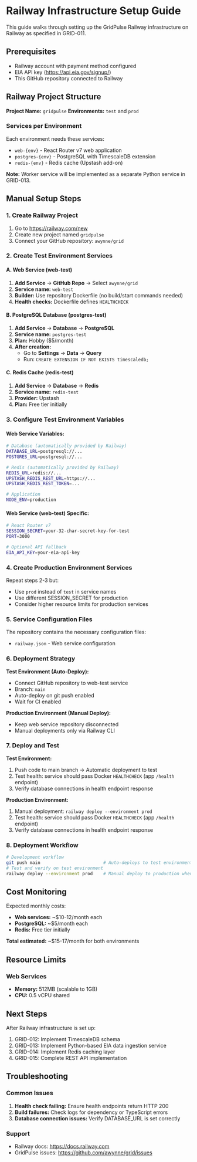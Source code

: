 # Railway Infrastructure Setup Guide

This guide walks through setting up the GridPulse Railway infrastructure on Railway as specified in GRID-011.

## Prerequisites

- Railway account with payment method configured
- EIA API key (https://api.eia.gov/signup/)
- This GitHub repository connected to Railway

## Railway Project Structure

**Project Name:** `gridpulse`
**Environments:** `test` and `prod`

### Services per Environment

Each environment needs these services:
- `web-{env}` - React Router v7 web application
- `postgres-{env}` - PostgreSQL with TimescaleDB extension
- `redis-{env}` - Redis cache (Upstash add-on)

**Note:** Worker service will be implemented as a separate Python service in GRID-013.

## Manual Setup Steps

### 1. Create Railway Project

1. Go to https://railway.com/new
2. Create new project named `gridpulse`
3. Connect your GitHub repository: `awynne/grid`

### 2. Create Test Environment Services

#### A. Web Service (web-test)

1. **Add Service** → **GitHub Repo** → Select `awynne/grid`
2. **Service name:** `web-test`
3. **Builder:** Use repository Dockerfile (no build/start commands needed)
4. **Health checks:** Dockerfile defines `HEALTHCHECK`

#### B. PostgreSQL Database (postgres-test)

1. **Add Service** → **Database** → **PostgreSQL**
2. **Service name:** `postgres-test`
3. **Plan:** Hobby ($5/month)
4. **After creation:**
   - Go to **Settings** → **Data** → **Query**
   - Run: `CREATE EXTENSION IF NOT EXISTS timescaledb;`

#### C. Redis Cache (redis-test)

1. **Add Service** → **Database** → **Redis**
2. **Service name:** `redis-test`  
3. **Provider:** Upstash
4. **Plan:** Free tier initially

### 3. Configure Test Environment Variables

#### Web Service Variables:

```bash
# Database (automatically provided by Railway)
DATABASE_URL=postgresql://...
POSTGRES_URL=postgresql://...

# Redis (automatically provided by Railway)
REDIS_URL=redis://...
UPSTASH_REDIS_REST_URL=https://...
UPSTASH_REDIS_REST_TOKEN=...

# Application
NODE_ENV=production
```

#### Web Service (web-test) Specific:

```bash
# React Router v7
SESSION_SECRET=your-32-char-secret-key-for-test
PORT=3000

# Optional API fallback
EIA_API_KEY=your-eia-api-key
```

### 4. Create Production Environment Services

Repeat steps 2-3 but:
- Use `prod` instead of `test` in service names
- Use different SESSION_SECRET for production
- Consider higher resource limits for production services

### 5. Service Configuration Files

The repository contains the necessary configuration files:

- `railway.json` - Web service configuration

### 6. Deployment Strategy

**Test Environment (Auto-Deploy):**
- Connect GitHub repository to web-test service
- Branch: `main`
- Auto-deploy on git push enabled
- Wait for CI enabled

**Production Environment (Manual Deploy):**
- Keep web service repository disconnected
- Manual deployments only via Railway CLI

### 7. Deploy and Test

**Test Environment:**
1. Push code to main branch → Automatic deployment to test
2. Test health: service should pass Docker `HEALTHCHECK` (app `/health` endpoint)
3. Verify database connections in health endpoint response

**Production Environment:**
1. Manual deployment: `railway deploy --environment prod`
2. Test health: service should pass Docker `HEALTHCHECK` (app `/health` endpoint)
3. Verify database connections in health endpoint response

### 8. Deployment Workflow

```bash
# Development workflow
git push main                        # Auto-deploys to test environment
# Test and verify on test environment
railway deploy --environment prod    # Manual deploy to production when ready
```

## Cost Monitoring

Expected monthly costs:
- **Web services:** ~$10-12/month each
- **PostgreSQL:** ~$5/month each
- **Redis:** Free tier initially

**Total estimated:** ~$15-17/month for both environments

## Resource Limits

### Web Services
- **Memory:** 512MB (scalable to 1GB)
- **CPU:** 0.5 vCPU shared

## Next Steps

After Railway infrastructure is set up:
1. GRID-012: Implement TimescaleDB schema
2. GRID-013: Implement Python-based EIA data ingestion service
3. GRID-014: Implement Redis caching layer
4. GRID-015: Complete REST API implementation

## Troubleshooting

### Common Issues

1. **Health check failing:** Ensure health endpoints return HTTP 200
2. **Build failures:** Check logs for dependency or TypeScript errors
3. **Database connection issues:** Verify DATABASE_URL is set correctly

### Support

- Railway docs: https://docs.railway.com
- GridPulse issues: https://github.com/awynne/grid/issues
